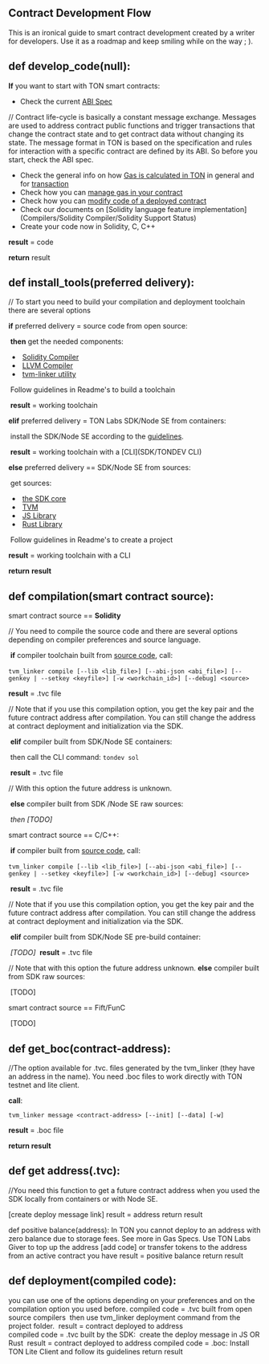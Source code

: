 ## Contract Development Flow



This is an ironical guide to smart contract development created by a writer for developers. Use it as a roadmap and keep smiling while on the way ; ). 

## def develop_code(null):

**If** you want to start with TON smart contracts:

- Check the current [ABI Spec]()

// Contract life-cycle is basically a constant message exchange. Messages are used to address contract public functions and trigger transactions that change the contract state and to get contract data without changing its state. The message format in TON is based on the specification and rules for interaction with a specific contract are defined by its ABI. So before you start, check the ABI spec.

- Check the general info on how [Gas is calculated in TON]() in general and for [transaction]()
- Check how you can [manage gas in your contract]()
- Check how you can [modify code of a deployed contract]()
- Check our documents on [Solidity language feature implementation](Compilers/Solidity Compiler/Solidity Support Status)
- Create your code now in Solidity, C, C++ 

**result** = code

**return** result

## def install_tools(preferred delivery):

// To start you need to build your compilation and deployment toolchain there are several options

 **if** preferred delivery = source code from open source:

​     **then** get the needed components: 

- ​     [Solidity Compiler](https://github.com/tonlabs/TON-Solidity-Compiler)
- ​     [LLVM Compiler]( https://github.com/tonlabs/TON-Compiler)
- ​     [tvm-linker utility](https://github.com/tonlabs/TVM-linker) 

​     Follow guidelines in Readme's to build a toolchain

​	 **result** = working toolchain

 **elif** preferred delivery = TON Labs SDK/Node SE from containers:

​    install the SDK/Node SE according to the [guidelines](SDK/Installation).

​    **result** =  working toolchain with a [CLI](SDK/TONDEV CLI)

 **else** preferred delivery ==  SDK/Node SE from sources:

​     get sources:

- ​     [the SDK core]( https://github.com/tonlabs/TON-SDK )
- ​     [TVM]( https://github.com/tonlabs/ton-labs-vm)
- ​     [JS Library]( https://github.com/tonlabs/ton-client-js )
- ​     [Rust Library](https://github.com/tonlabs/ton-client-rs) 

​     Follow guidelines in Readme's to create a project 

   **result** = working toolchain with a CLI 

**return** **result**

## def compilation(smart contract source):

  smart contract source == **Solidity**

// You need to compile the source code and there are several options depending on compiler preferences and source language.

​    **if** compiler toolchain built from <u>source code</u>, call:

​       `tvm_linker compile [--lib <lib_file>] [--abi-json <abi_file>] [--genkey | --setkey <keyfile>] [-w <workchain_id>] [--debug] <source>`

**result** = .tvc file

 // Note that if you use this compilation option, you get the key pair and the future contract address after compilation. You can still change the address at contract deployment and initialization via the SDK. 

​        **elif**  compiler built from SDK/Node SE containers:

​           then call the CLI command: `tondev sol`

​           **result** = .tvc file

// With this option the future address is unknown.

​        **else** compiler built from  SDK /Node SE raw sources:

*​      then [TODO]*

  smart contract source == C/C++:

​       **if** compiler built from <u>source code</u>, call:

​        `tvm_linker compile [--lib <lib_file>] [--abi-json <abi_file>] [--genkey | --setkey <keyfile>] [-w <workchain_id>] [--debug] <source>`

​	  **result** = .tvc file

 // Note that if you use this compilation option, you get the key pair and the future contract address after compilation. You can still change the address at contract deployment and initialization via the SDK.

​    **elif** compiler built from SDK/Node SE pre-build container:

​    *[TODO]*
*​*            **result** = .tvc file 

// Note that with this option the future address unknown.
​ 
            **else** compiler built from SDK raw sources:

​         [TODO]  

smart contract source == Fift/FunC

​    [TODO]

## def get_boc(contract-address):

 //The option available for .tvc. files generated by the tvm_linker (they have an address in the name). You need .boc files to work directly with TON testnet and lite client. 

 **call**:

`
tvm_linker message <contract-address> [--init] [--data] [-w]
`

 **result** = .boc file

**return result**

## def get address(.tvc):

//You need this function to get a future contract address when you used the SDK locally from containers or with Node SE.

[create deploy message link]
    result = address
  return result 

def positive balance(address):
In TON you cannot deploy to an address with zero balance due to storage fees. See more in Gas Specs.
   Use TON Labs Giver to top up the address [add code]
 or transfer tokens to the address from an active contract you have
    result = positive balance
  return result

## def deployment(compiled code):

 you can use one of the options depending on your preferences and on the compilation option you used before.
  compiled code = .tvc built from open source compilers
​   then use tvm_linker deployment command from the project folder.
​   result = contract deployed to address  
  compiled code = .tvc built by the SDK:
​   create the deploy message in JS OR Rust
​   result = contract deployed to address
  compiled code = .boc:
​    Install TON Lite Client and follow its guidelines
  return result



